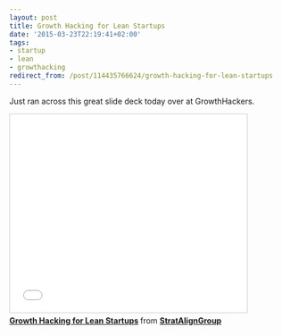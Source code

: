 ```yaml
---
layout: post
title: Growth Hacking for Lean Startups
date: '2015-03-23T22:19:41+02:00'
tags:
- startup
- lean
- growthacking
redirect_from: /post/114435766624/growth-hacking-for-lean-startups
---
```

Just ran across this great slide deck today over at GrowthHackers.

<iframe src="//www.slideshare.net/slideshow/embed_code/44894879" width="425" height="355" frameborder="0" marginwidth="0" marginheight="0" scrolling="no" style="border:1px solid #CCC; border-width:1px; margin-bottom:5px; max-width: 100%;" allowfullscreen> </iframe>

<div style="margin-bottom:5px"> <strong> <a href="//www.slideshare.net/StratAlignGroup/growth-hacking-for-lean-startups" title="Growth Hacking for Lean Startups" target="_blank">Growth Hacking for Lean Startups</a> </strong> from <strong><a href="//www.slideshare.net/StratAlignGroup" target="_blank">StratAlignGroup</a></strong> </div>
